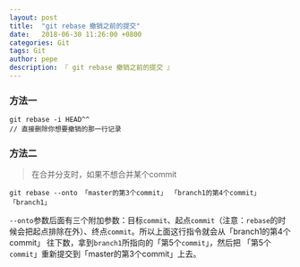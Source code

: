 ```yaml
---
layout: post
title:  "git rebase 撤销之前的提交"
date:   2018-06-30 11:26:00 +0800
categories: Git
tags: Git
author: pepe
description: 『 git rebase 撤销之前的提交 』
---
```


### **方法一**
```
git rebase -i HEAD^^
// 直接删除你想要撤销的那一行记录
```

### **方法二**
> 在合并分支时，如果不想合并某个commit

```
git rebase --onto 「master的第3个commit」 「branch1的第4个commit」 「branch1」
```

`--onto`参数后面有三个附加参数：目标`commit`、起点`commit`（注意：`rebase`的时候会把起点排除在外）、终点`commit`。所以上面这行指令就会从「branch1的第4个commit」 往下数，拿到`branch1`所指向的「第5个`commit`」，然后把 「第5个`commit`」重新提交到「master的第3个commit」上去。





























